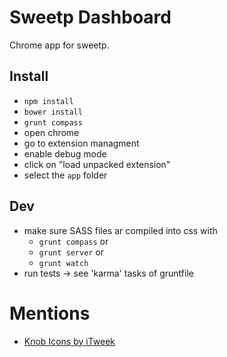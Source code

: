 # Sweetp Dashboard

Chrome app for sweetp.

## Install

*   `npm install`
*   `bower install`
*   `grunt compass`
*   open chrome
*   go to extension managment
*   enable debug mode
*   click on "load unpacked extension"
*   select the `app` folder

## Dev

*   make sure SASS files ar compiled into css with
    *   `grunt compass` or
    *   `grunt server` or
    *   `grunt watch`
*   run tests → see 'karma' tasks of gruntfile

# Mentions

* [Knob Icons by iTweek](http://itweek.deviantart.com/art/Knob-Buttons-Toolbar-icons-73463960 )
